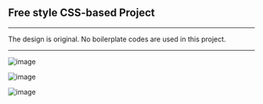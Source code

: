 ## Free style CSS-based Project

<hr> 
The design is original. No boilerplate codes are used in this project.

<hr>

![image](https://user-images.githubusercontent.com/90147636/184866754-77ef2bac-d7b5-44a8-a73e-b8a26843660d.png)

![image](https://user-images.githubusercontent.com/90147636/184866843-e3fac0e5-72dc-4a38-b89b-65e77adb6ec2.png)

![image](https://user-images.githubusercontent.com/90147636/184866975-924c5415-8488-4436-8959-d2305499f4b3.png)

